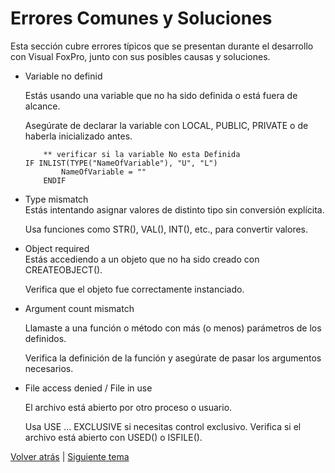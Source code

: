 # Errores Comunes y Soluciones

Esta sección cubre errores típicos que se presentan durante el desarrollo con Visual FoxPro, junto con sus posibles causas y soluciones.

- Variable no definid

	Estás usando una variable que no ha sido definida o está fuera de alcance.

	Asegúrate de declarar la variable con LOCAL, PUBLIC, PRIVATE o de haberla inicializado antes.

	```foxpro
		** verificar si la variable No esta Definida
    IF INLIST(TYPE("NameOfVariable"), "U", "L")
			NameOfVariable = ""
		ENDIF
	```

- Type mismatch  
	Estás intentando asignar valores de distinto tipo sin conversión explícita.

	Usa funciones como STR(), VAL(), INT(), etc., para convertir valores.

- Object required  
	Estás accediendo a un objeto que no ha sido creado con CREATEOBJECT().

	Verifica que el objeto fue correctamente instanciado.

- Argument count mismatch

	Llamaste a una función o método con más (o menos) parámetros de los definidos.

	Verifica la definición de la función y asegúrate de pasar los argumentos necesarios.

-  File access denied / File in use

	El archivo está abierto por otro proceso o usuario.

	Usa USE ... EXCLUSIVE si necesitas control exclusivo.
	Verifica si el archivo está abierto con USED() o ISFILE().


[Volver atrás](./word_Excel.md) | 	[Siguiente tema](./Cheats%20Sheet/evaluations.md)